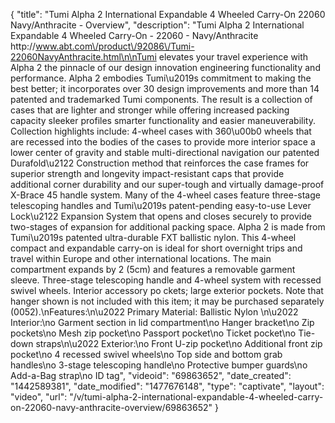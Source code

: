{
    "title": "Tumi Alpha 2 International Expandable 4 Wheeled Carry-On 22060 Navy\/Anthracite - Overview",
    "description": "Tumi Alpha 2 International Expandable 4 Wheeled Carry-On - 22060 - Navy\/Anthracite http:\/\/www.abt.com\/product\/92086\/Tumi-22060NavyAnthracite.html\n\nTumi elevates your travel experience with Alpha 2 the pinnacle of our design innovation engineering functionality and performance. Alpha 2 embodies Tumi\u2019s commitment to making the best better; it incorporates over 30 design improvements and more than 14 patented and trademarked Tumi components. The result is a collection of cases that are lighter and stronger while offering increased packing capacity sleeker profiles smarter functionality and easier maneuverability. Collection highlights include: 4-wheel cases with 360\u00b0 wheels that are recessed into the bodies of the cases to provide more interior space a lower center of gravity and stable multi-directional navigation our patented Durafold\u2122 Construction method that reinforces the case frames for superior strength and longevity impact-resistant caps that provide additional corner durability and our super-tough and virtually damage-proof X-Brace 45 handle system. Many of the 4-wheel cases feature three-stage telescoping handles and Tumi\u2019s patent-pending easy-to-use Lever Lock\u2122 Expansion System that opens and closes securely to provide two-stages of expansion for additional packing space. Alpha 2 is made from Tumi\u2019s patented ultra-durable FXT ballistic nylon. This 4-wheel compact and expandable carry-on is ideal for short overnight trips and travel within Europe and other international locations. The main compartment expands by 2 (5cm) and features a removable garment sleeve. Three-stage telescoping handle and 4-wheel system with recessed swivel wheels. Interior accessory po ckets; large exterior pockets. Note that hanger shown is not included with this item; it may be purchased separately (0052).\nFeatures:\n\u2022 Primary Material: Ballistic Nylon \n\u2022 Interior:\no Garment section in lid compartment\no Hanger bracket\no Zip pockets\no Mesh zip pocket\no Passport pocket\no Ticket pocket\no Tie-down straps\n\u2022 Exterior:\no Front U-zip pocket\no Additional front zip pocket\no 4 recessed swivel wheels\no Top side and bottom grab handles\no 3-stage telescoping handle\no Protective bumper guards\no Add-a-Bag strap\no ID tag",
    "videoid": "69863652",
    "date_created": "1442589381",
    "date_modified": "1477676148",
    "type": "captivate",
    "layout": "video",
    "url": "\/v\/tumi-alpha-2-international-expandable-4-wheeled-carry-on-22060-navy-anthracite-overview\/69863652"
}
